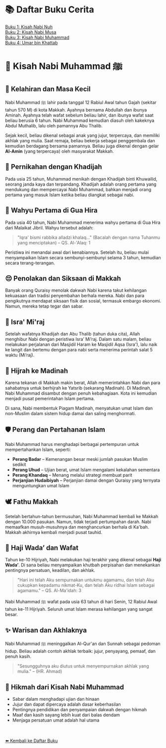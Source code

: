 <!DOCTYPE html>
<html lang="id">
<head>
  <meta charset="UTF-8">
  <title>Daftar Buku Cerita</title>
  <link rel="stylesheet" href="style.css">
</head>
<body>
  <h1>📚 Daftar Buku Cerita</h1>
  <div class="book-list">
    <a href="cerita/buku1.html" class="book">Buku 1: Kisah Nabi Nuh</a><br>
    <a href="cerita/buku2.html" class="book">Buku 2: Kisah Nabi Musa</a><br>
    <a href="cerita/buku3.html" class="book">Buku 3: Kisah Nabi Muhammad</a><br>
    <a href="cerita/buku4.html" class="book">Buku 4: Umar bin Khattab</a>
  </div>
</body>
</html>
<!DOCTYPE html>
<html lang="id">
<head>
  <meta charset="UTF-8">
  <title>Kisah Nabi Muhammad ﷺ</title>
  <link rel="stylesheet" href="../style.css">
</head>
<body>
  <h1>📘 Kisah Nabi Muhammad ﷺ</h1>

  <h2>👶 Kelahiran dan Masa Kecil</h2>
  <p>
    Nabi Muhammad ﷺ lahir pada tanggal 12 Rabiul Awal tahun Gajah (sekitar tahun 570 M) di kota Makkah. Ayahnya bernama Abdullah dan ibunya Aminah. Ayahnya telah wafat sebelum beliau lahir, dan ibunya wafat saat beliau berusia 6 tahun. Nabi Muhammad kemudian diasuh oleh kakeknya Abdul Muthalib, lalu oleh pamannya Abu Thalib.
  </p>

  <p>
    Sejak kecil, beliau dikenal sebagai anak yang jujur, terpercaya, dan memiliki akhlak yang mulia. Saat remaja, beliau bekerja sebagai penggembala dan kemudian berdagang bersama pamannya. Beliau juga dikenal dengan gelar <strong>Al-Amin</strong> (yang terpercaya) oleh masyarakat Makkah.
  </p>

  <h2>💍 Pernikahan dengan Khadijah</h2>
  <p>
    Pada usia 25 tahun, Muhammad menikah dengan Khadijah binti Khuwailid, seorang janda kaya dan terpandang. Khadijah adalah orang pertama yang mendukung dan mempercayai Nabi Muhammad, bahkan menjadi orang pertama yang masuk Islam ketika beliau diangkat sebagai nabi.
  </p>

  <h2>🌟 Wahyu Pertama di Gua Hira</h2>
  <p>
    Pada usia 40 tahun, Nabi Muhammad menerima wahyu pertama di Gua Hira dari Malaikat Jibril. Wahyu tersebut adalah:
  </p>

  <blockquote>
    "Iqra' bismi rabbika alladzi khalaq..." (Bacalah dengan nama Tuhanmu yang menciptakan) – QS. Al-'Alaq: 1
  </blockquote>

  <p>
    Peristiwa ini menandai awal dari kenabiannya. Setelah itu, beliau mulai menyampaikan Islam secara sembunyi-sembunyi selama 3 tahun, kemudian secara terang-terangan.
  </p>

  <h2>😔 Penolakan dan Siksaan di Makkah</h2>
  <p>
    Banyak orang Quraisy menolak dakwah Nabi karena takut kehilangan kekuasaan dan tradisi penyembahan berhala mereka. Nabi dan para pengikutnya mendapat siksaan fisik dan sosial, termasuk embargo ekonomi. Namun, mereka tetap tegar dan sabar.
  </p>

  <h2>🕋 Isra' Mi'raj</h2>
  <p>
    Setelah wafatnya Khadijah dan Abu Thalib (tahun duka cita), Allah menghibur Nabi dengan peristiwa Isra’ Mi’raj. Dalam satu malam, beliau melakukan perjalanan dari Masjidil Haram ke Masjidil Aqsa (Isra'), lalu naik ke langit dan bertemu dengan para nabi serta menerima perintah salat 5 waktu (Mi’raj).
  </p>

  <h2>🏃 Hijrah ke Madinah</h2>
  <p>
    Karena tekanan di Makkah makin berat, Allah memerintahkan Nabi dan para sahabatnya untuk berhijrah ke Yatsrib (sekarang Madinah). Di Madinah, Nabi Muhammad disambut dengan penuh kebahagiaan. Kota ini kemudian menjadi pusat pemerintahan Islam pertama.
  </p>

  <p>
    Di sana, Nabi membentuk Piagam Madinah, menyatukan umat Islam dan non-Muslim dalam sistem hidup damai dan saling menghormati.
  </p>

  <h2>🛡️ Perang dan Pertahanan Islam</h2>
  <p>
    Nabi Muhammad harus menghadapi berbagai pertempuran untuk mempertahankan Islam, seperti:
  </p>
  <ul>
    <li><strong>Perang Badar</strong> – Kemenangan besar meski jumlah pasukan Muslim sedikit</li>
    <li><strong>Perang Uhud</strong> – Ujian berat, umat Islam mengalami kekalahan sementara</li>
    <li><strong>Perang Khandaq</strong> – Menang melalui strategi membuat parit</li>
    <li><strong>Perjanjian Hudaibiyah</strong> – Perjanjian damai dengan Quraisy yang ternyata menguntungkan umat Islam</li>
  </ul>

  <h2>🕊️ Fathu Makkah</h2>
  <p>
    Setelah bertahun-tahun bermusuhan, Nabi Muhammad kembali ke Makkah dengan 10.000 pasukan. Namun, tidak terjadi pertumpahan darah. Nabi memaafkan musuh-musuhnya dan menghancurkan berhala di Ka'bah. Makkah akhirnya kembali menjadi pusat tauhid.
  </p>

  <h2>📜 Haji Wada’ dan Wafat</h2>
  <p>
    Tahun ke-10 Hijriyah, Nabi melakukan haji terakhir yang dikenal sebagai <strong>Haji Wada’</strong>. Di sana beliau menyampaikan khutbah perpisahan dan menekankan pentingnya persatuan, keadilan, dan akhlak.
  </p>

  <blockquote>
    "Hari ini telah Aku sempurnakan untukmu agamamu, dan telah Aku cukupkan kepadamu nikmat-Ku, dan telah Aku ridhai Islam sebagai agamamu." – QS. Al-Ma'idah: 3
  </blockquote>

  <p>
    Nabi Muhammad ﷺ wafat pada usia 63 tahun di hari Senin, 12 Rabiul Awal tahun ke-11 Hijriyah. Seluruh umat Islam merasa kehilangan yang sangat besar.
  </p>

  <h2>✨ Warisan dan Akhlaknya</h2>
  <p>
    Nabi Muhammad ﷺ meninggalkan Al-Qur'an dan Sunnah sebagai pedoman hidup. Beliau adalah contoh akhlak terbaik: jujur, penyayang, pemaaf, dan penuh kasih.
  </p>

  <blockquote>
    "Sesungguhnya aku diutus untuk menyempurnakan akhlak yang mulia." – (HR. Ahmad)
  </blockquote>

  <h2>📌 Hikmah dari Kisah Nabi Muhammad</h2>
  <ul>
    <li>Sabar dalam menghadapi ujian dan hinaan</li>
    <li>Jujur dan dapat dipercaya adalah dasar keberhasilan</li>
    <li>Pentingnya pendidikan dan penyampaian dakwah dengan hikmah</li>
    <li>Maaf dan kasih sayang lebih kuat dari balas dendam</li>
    <li>Menjaga persatuan umat adalah hal utama</li>
  </ul>

  <br><br>
  <a href="../index.html" class="book">⬅️ Kembali ke Daftar Buku</a>
</body>
</html>
